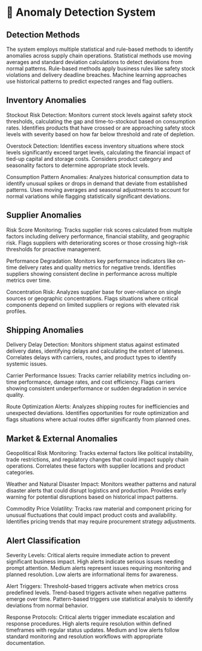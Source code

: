 # 🚨 Anomaly Detection System

## Detection Methods
The system employs multiple statistical and rule-based methods to identify anomalies across supply chain operations. Statistical methods use moving averages and standard deviation calculations to detect deviations from normal patterns. Rule-based methods apply business rules like safety stock violations and delivery deadline breaches. Machine learning approaches use historical patterns to predict expected ranges and flag outliers.

## Inventory Anomalies
Stockout Risk Detection: Monitors current stock levels against safety stock thresholds, calculating the gap and time-to-stockout based on consumption rates. Identifies products that have crossed or are approaching safety stock levels with severity based on how far below threshold and rate of depletion.

Overstock Detection: Identifies excess inventory situations where stock levels significantly exceed target levels, calculating the financial impact of tied-up capital and storage costs. Considers product category and seasonality factors to determine appropriate stock levels.

Consumption Pattern Anomalies: Analyzes historical consumption data to identify unusual spikes or drops in demand that deviate from established patterns. Uses moving averages and seasonal adjustments to account for normal variations while flagging statistically significant deviations.

## Supplier Anomalies
Risk Score Monitoring: Tracks supplier risk scores calculated from multiple factors including delivery performance, financial stability, and geographic risk. Flags suppliers with deteriorating scores or those crossing high-risk thresholds for proactive management.

Performance Degradation: Monitors key performance indicators like on-time delivery rates and quality metrics for negative trends. Identifies suppliers showing consistent decline in performance across multiple metrics over time.

Concentration Risk: Analyzes supplier base for over-reliance on single sources or geographic concentrations. Flags situations where critical components depend on limited suppliers or regions with elevated risk profiles.

## Shipping Anomalies
Delivery Delay Detection: Monitors shipment status against estimated delivery dates, identifying delays and calculating the extent of lateness. Correlates delays with carriers, routes, and product types to identify systemic issues.

Carrier Performance Issues: Tracks carrier reliability metrics including on-time performance, damage rates, and cost efficiency. Flags carriers showing consistent underperformance or sudden degradation in service quality.

Route Optimization Alerts: Analyzes shipping routes for inefficiencies and unexpected deviations. Identifies opportunities for route optimization and flags situations where actual routes differ significantly from planned ones.

## Market & External Anomalies
Geopolitical Risk Monitoring: Tracks external factors like political instability, trade restrictions, and regulatory changes that could impact supply chain operations. Correlates these factors with supplier locations and product categories.

Weather and Natural Disaster Impact: Monitors weather patterns and natural disaster alerts that could disrupt logistics and production. Provides early warning for potential disruptions based on historical impact patterns.

Commodity Price Volatility: Tracks raw material and component pricing for unusual fluctuations that could impact product costs and availability. Identifies pricing trends that may require procurement strategy adjustments.

## Alert Classification
Severity Levels: Critical alerts require immediate action to prevent significant business impact. High alerts indicate serious issues needing prompt attention. Medium alerts represent issues requiring monitoring and planned resolution. Low alerts are informational items for awareness.

Alert Triggers: Threshold-based triggers activate when metrics cross predefined levels. Trend-based triggers activate when negative patterns emerge over time. Pattern-based triggers use statistical analysis to identify deviations from normal behavior.

Response Protocols: Critical alerts trigger immediate escalation and response procedures. High alerts require resolution within defined timeframes with regular status updates. Medium and low alerts follow standard monitoring and resolution workflows with appropriate documentation.